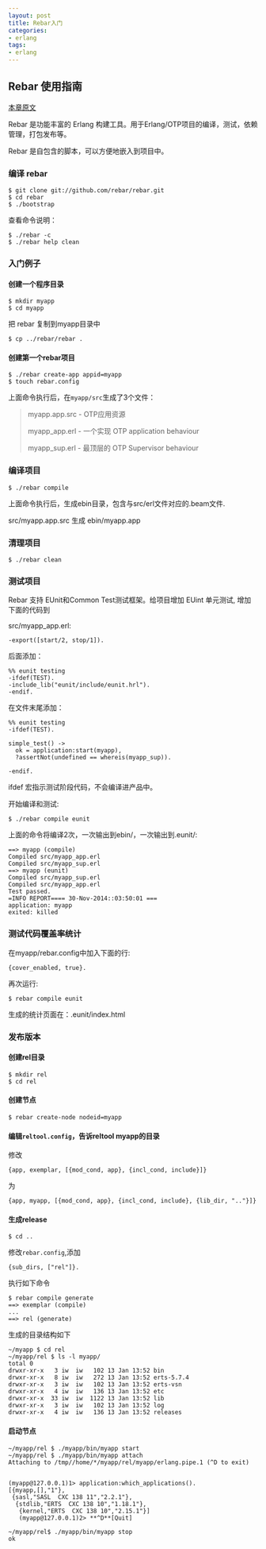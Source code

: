 ```yaml
---
layout: post
title: Rebar入门
categories:
- erlang
tags:
- erlang
---
```

## Rebar 使用指南


[本章原文](https://github.com/rebar/rebar/wiki/Getting-started)

Rebar 是功能丰富的 Erlang 构建工具。用于Erlang/OTP项目的编译，测试，依赖管理，打包发布等。

Rebar 是自包含的脚本，可以方便地嵌入到项目中。

### 编译 rebar

```
$ git clone git://github.com/rebar/rebar.git
$ cd rebar
$ ./bootstrap
```

查看命令说明：

```
$ ./rebar -c
$ ./rebar help clean
```
### 入门例子

#### 创建一个程序目录

```
$ mkdir myapp
$ cd myapp
```
把 rebar 复制到myapp目录中

```
$ cp ../rebar/rebar .
```
#### 创建第一个rebar项目

```
$ ./rebar create-app appid=myapp
$ touch rebar.config
```
上面命令执行后，在```myapp/src```生成了3个文件：

> myapp.app.src - OTP应用资源
> 
> myapp_app.erl - 一个实现 OTP application behaviour
> 
> myapp_sup.erl - 最顶层的 OTP Supervisor behaviour

### 编译项目

```
$ ./rebar compile
```
上面命令执行后，生成ebin目录，包含与src/erl文件对应的.beam文件.

src/myapp.app.src 生成 ebin/myapp.app

### 清理项目

```
$ ./rebar clean
```
### 测试项目

Rebar 支持 EUnit和Common Test测试框架。给项目增加 EUint 单元测试,  增加下面的代码到

src/myapp_app.erl:

```
-export([start/2, stop/1]). 
```
后面添加：

```
%% eunit testing
-ifdef(TEST).
-include_lib("eunit/include/eunit.hrl").
-endif.
```
在文件末尾添加：

```
%% eunit testing
-ifdef(TEST).

simple_test() ->
  ok = application:start(myapp),
  ?assertNot(undefined == whereis(myapp_sup)).

-endif.
```
ifdef 宏指示测试阶段代码，不会编译进产品中。

开始编译和测试:

```
$ ./rebar compile eunit
```

上面的命令将编译2次，一次输出到ebin/，一次输出到.eunit/:

```
==> myapp (compile)
Compiled src/myapp_app.erl
Compiled src/myapp_sup.erl
==> myapp (eunit)
Compiled src/myapp_sup.erl
Compiled src/myapp_app.erl
Test passed.
=INFO REPORT==== 30-Nov-2014::03:50:01 ===
application: myapp
exited: killed
```

### 测试代码覆盖率统计

在myapp/rebar.config中加入下面的行:

```
{cover_enabled, true}.
```
再次运行:

```
$ rebar compile eunit
```
生成的统计页面在：.eunit/index.html


### 发布版本

#### 创建rel目录

```
$ mkdir rel
$ cd rel
```
#### 创建节点

```
$ rebar create-node nodeid=myapp
```


#### 编辑```reltool.config```，告诉reltool myapp的目录

修改

```
{app, exemplar, [{mod_cond, app}, {incl_cond, include}]}
```
为

```
{app, myapp, [{mod_cond, app}, {incl_cond, include}, {lib_dir, ".."}]}
```

#### 生成release

```
$ cd ..
```
修改```rebar.config```,添加

```
{sub_dirs, ["rel"]}.
```

执行如下命令

```
$ rebar compile generate
==> exemplar (compile)
...
==> rel (generate)
```

生成的目录结构如下

```
~/myapp $ cd rel
~/myapp/rel $ ls -l myapp/
total 0
drwxr-xr-x   3 iw  iw   102 13 Jan 13:52 bin
drwxr-xr-x   8 iw  iw   272 13 Jan 13:52 erts-5.7.4
drwxr-xr-x   3 iw  iw   102 13 Jan 13:52 erts-vsn
drwxr-xr-x   4 iw  iw   136 13 Jan 13:52 etc
drwxr-xr-x  33 iw  iw  1122 13 Jan 13:52 lib
drwxr-xr-x   3 iw  iw   102 13 Jan 13:52 log
drwxr-xr-x   4 iw  iw   136 13 Jan 13:52 releases
```

#### 启动节点

```
~/myapp/rel $ ./myapp/bin/myapp start
~/myapp/rel $ ./myapp/bin/myapp attach
Attaching to /tmp//home/*/myapp/rel/myapp/erlang.pipe.1 (^D to exit)


(myapp@127.0.0.1)1> application:which_applications().
[{myapp,[],"1"},
 {sasl,"SASL  CXC 138 11","2.2.1"},
  {stdlib,"ERTS  CXC 138 10","1.18.1"},
   {kernel,"ERTS  CXC 138 10","2.15.1"}]
   (myapp@127.0.0.1)2> **^D**[Quit]
   
~/myapp/rel$ ./myapp/bin/myapp stop
ok
```




